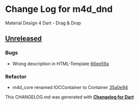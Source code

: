 # Change Log for m4d_dnd
Material Design 4 Dart - Drag & Drop

## [Unreleased](http://github.com/mikemitterer/m4d_dnd/compare/v0.1...HEAD)

### Bugs
* Wrong description in HTML-Template [66ee59a](https://github.com/mikemitterer/m4d_dnd/commit/66ee59a09c4e22ce5ce1b0d95928507d436d00a6)

### Refactor
* m4d_core renamed IOCContainer to Container [35a0e94](https://github.com/mikemitterer/m4d_dnd/commit/35a0e9412429ffb2d783577d32e0ac4222e776a6)


This CHANGELOG.md was generated with [**Changelog for Dart**](https://pub.dartlang.org/packages/changelog)
